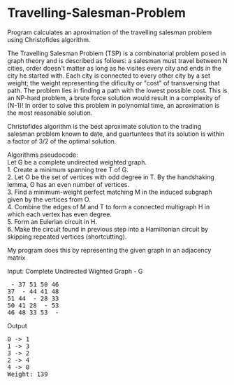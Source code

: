 # Travelling-Salesman-Problem
Program calculates an aproximation of the travelling salesman problem using Christofides algorithm.

The Travelling Salesman Problem (TSP) is a combinatorial problem posed in graph theory and is described as follows: a salesman must travel between N cities, order doesn't matter as long as he visites every city and ends in the city he started with. Each city is connected to every other city by a set weight; the weight representing the dificulty or "cost" of transversing that path. The problem lies in finding a path with the lowest possible cost. This is an NP-hard problem, a brute force solution would result in a complexity of (N-1)! In order to solve this problem in polynomial time, an aproximation is the most reasonable solution.  

Christofides algorithm is the best aproximate solution to the trading salesman problem known to date, and guartuntees that its solution is within a factor of 3/2 of the optimal solution.  

Algorithms pseudocode:  
    Let G be a complete undirected weighted graph.  
    1. Create a minimum spanning tree T of G.  
    2. Let O be the set of vertices with odd degree in T. By the handshaking lemma, O has an even number of vertices.  
    3. Find a minimum-weight perfect matching M in the induced subgraph given by the vertices from O.  
    4. Combine the edges of M and T to form a connected multigraph H in which each vertex has even degree.  
    5. Form an Eulerian circuit in H.  
    6. Make the circuit found in previous step into a Hamiltonian circuit by skipping repeated vertices (shortcutting).  
    
My program does this by representing the given graph in an adjacency matrix

Input: Complete Undirected Wighted Graph - G  
<pre>
 - 37 51 50 46 
37  - 44 41 48 
51 44  - 28 33 
50 41 28  - 53 
46 48 33 53  - 
</pre>

Output  
<pre>
0 -> 1  
1 -> 3  
3 -> 2  
2 -> 4  
4 -> 0   
Weight: 139
</pre>
